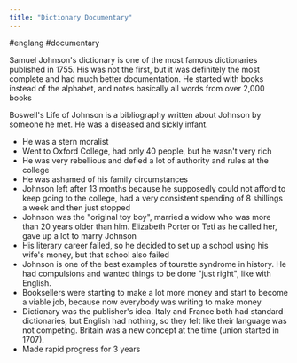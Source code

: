 ```yaml
---
title: "Dictionary Documentary"
---
```

#englang #documentary

Samuel Johnson's dictionary is one of the most famous dictionaries published in 1755.
His was not the first, but it was definitely the most complete and had much better documentation. He started with books instead of the alphabet, and notes basically all words from over 2,000 books

Boswell's Life of Johnson is a bibliography written about Johnson by someone he met. He was a diseased and sickly infant. 
- He was a stern moralist
- Went to Oxford College, had only 40 people, but he wasn't very rich
- He was very rebellious and defied a lot of authority and rules at the college
- He was ashamed of his family circumstances
- Johnson left after 13 months because he supposedly could not afford to keep going to the college, had a very consistent spending of 8 shillings a week and then just stopped
- Johnson was the "original toy boy", married a widow who was more than 20 years older than him. Elizabeth Porter or Teti as he called her, gave up a lot to marry Johnson
- His literary career failed, so he decided to set up a school using his wife's money, but that school also failed
- Johnson is one of the best examples of tourette syndrome in history. He had compulsions and wanted things to be done "just right", like with English.
- Booksellers were starting to make a lot more money and start to become a viable job, because now everybody was writing to make money
- Dictionary was the publisher's idea. Italy and France both had standard dictionaries, but English had nothing, so they felt like their language was not competing. Britain was a new concept at the time (union started in 1707). 
- Made rapid progress for 3 years